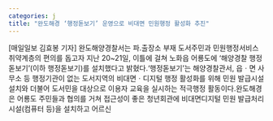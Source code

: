 ```yaml
---
categories: j
title: "완도해경 ‘행정돋보기’ 운영으로 비대면 민원행정 활성화 추진"
---
```

[매일일보 김효봉 기자] 완도해양경찰서는 파․출장소 부재 도서주민과 민원행정서비스 취약계층의 편의를 돕고자 지난 20~21일, 이틀에 걸쳐 노화읍 어룡도에 ‘해양경찰 행정돋보기’(이하 행정돋보기)를 설치했다고 밝혔다.‘행정돋보기’는 해양경찰관서, 읍ㆍ면 사무소 등 행정기관이 없는 도서지역의 비대면ㆍ디지털 행정 활성화를 위해 민원 발급시설 설치와 더불어 도서민을 대상으로 이용자 교육을 실시하는 적극행정 활동이다.완도해경은 어룡도 주민들과 협의를 거쳐 접근성이 좋은 청년회관에 비대면디지털 민원 발급처리시설(컴퓨터 등)을 설치하고 어르신